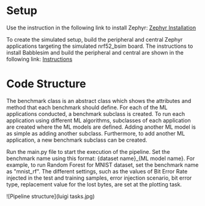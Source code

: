 # Setup

Use the instruction in the following link to install Zephyr: [Zephyr Installation](https://docs.zephyrproject.org/latest/develop/getting_started/index.html)

To create the simulated setup, build the peripheral and central Zephyr applications targeting the simulated nrf52_bsim board. The instructions to install Babblesim and build the peripheral and central are shown in the following link: [Instructions](https://docs.zephyrproject.org/2.7.5/boards/posix/nrf52_bsim/doc/index.html)

# Code Structure

The benchmark class is an abstract class which shows the attributes and method that each benchmark should define. For each of the ML applications conducted, a benchmark subclass is created. To run each application using different ML algorithms, subclasses of each application are created where the ML models are defined. Adding another ML model is as simple as adding another  subclass. Furthermore, to add another ML application, a new benchmark subclass can be created.

Run the main.py file to start the execution of the pipeline. Set the benchmark name using this format: {dataset name}_{ML model name}. For example, to run Random Forest for MNIST dataset, set the benchmark name as "mnist_rf". The different settings, such as the values of Bit Error   Rate injected in the test and training samples, error injection scenario, bit error type, replacement value for the lost bytes, are set at the plotting task.

![Pipeline structure](luigi tasks.jpg)

